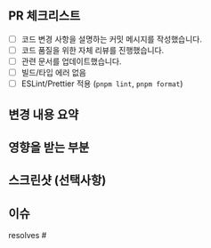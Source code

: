 ## PR 체크리스트

- [ ] 코드 변경 사항을 설명하는 커밋 메시지를 작성했습니다.
- [ ] 코드 품질을 위한 자체 리뷰를 진행했습니다.
- [ ] 관련 문서를 업데이트했습니다.
- [ ] 빌드/타입 에러 없음
- [ ] ESLint/Prettier 적용 (`pnpm lint`, `pnpm format`)

## 변경 내용 요약

<!-- 변경 사항에 대한 간략한 설명을 작성해주세요. -->

## 영향을 받는 부분

<!-- 이 PR이 영향을 미치는 코드 영역이나 기능을 설명해주세요. -->

## 스크린샷 (선택사항)

<!-- UI 변경이 있는 경우 변경 전/후 스크린샷을 첨부해주세요. -->

## 이슈

<!-- 이슈 키워드와 함께 #을 입력한 후 이슈 번호를 선택해주세요. -->
<!-- 예시: resolves #1 -->

resolves #
